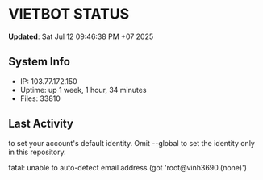# VIETBOT STATUS
**Updated**: Sat Jul 12 09:46:38 PM +07 2025

## System Info
- IP: 103.77.172.150
- Uptime: up 1 week, 1 hour, 34 minutes
- Files: 33810

## Last Activity

to set your account's default identity.
Omit --global to set the identity only in this repository.

fatal: unable to auto-detect email address (got 'root@vinh3690.(none)')
